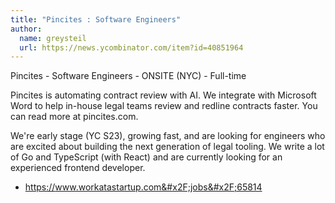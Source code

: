```yaml
---
title: "Pincites : Software Engineers"
author:
  name: greysteil
  url: https://news.ycombinator.com/item?id=40851964
---
```

Pincites - Software Engineers - ONSITE (NYC) - Full-time

Pincites is automating contract review with AI. We integrate with Microsoft Word to help in-house legal teams review and redline contracts faster. You can read more at pincites.com.

We&#x27;re early stage (YC S23), growing fast, and are looking for engineers who are excited about building the next generation of legal tooling. We write a lot of Go and TypeScript (with React) and are currently looking for an experienced frontend developer.

* <a href="https:&#x2F;&#x2F;www.workatastartup.com&#x2F;jobs&#x2F;65814" rel="nofollow">https:&#x2F;&#x2F;www.workatastartup.com&#x2F;jobs&#x2F;65814</a>
